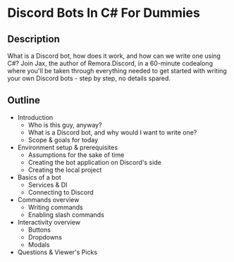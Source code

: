# Discord Bots In C# For Dummies

## Description
What is a Discord bot, how does it work, and how can we write one using C#? Join Jax, the 
author of Remora.Discord, in a 60-minute codealong where you'll be taken through everything
needed to get started with writing your own Discord bots - step by step, no details spared.

## Outline
- Introduction
  - Who is this guy, anyway?
  - What is a Discord bot, and why would I want to write one?
  - Scope & goals for today
- Environment setup & prerequisites
  - Assumptions for the sake of time
  - Creating the bot application on Discord's side
  - Creating the local project
- Basics of a bot
  - Services & DI
  - Connecting to Discord
- Commands overview
  - Writing commands
  - Enabling slash commands
- Interactivity overview
  - Buttons
  - Dropdowns
  - Modals
- Questions & Viewer's Picks
